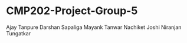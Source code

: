 # CMP202-Project-Group-5
Ajay Tanpure
Darshan Sapaliga
Mayank Tanwar
Nachiket Joshi
Niranjan Tungatkar
